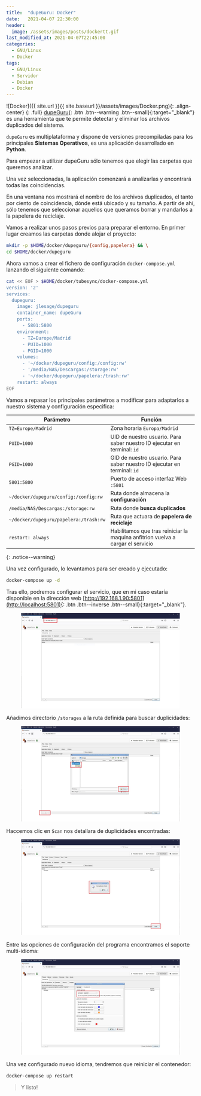 ```yaml
---
title:  "dupeGuru: Docker"
date:   2021-04-07 22:30:00
header:
  image: /assets/images/posts/dockertt.gif
last_modified_at: 2021-04-07T22:45:00
categories:
  - GNU/Linux
  - Docker
tags:
  - GNU/Linux
  - Servidor
  - Debian
  - Docker
---
```


![Docker]({{ site.url }}{{ site.baseurl }}/assets/images/Docker.png){: .align-center}
{: .full}
[dupeGuru](https://dupeguru.voltaicideas.net/){: .btn .btn--warning .btn--small}{:target="_blank"} es una herramienta que te permite detectar y eliminar los archivos duplicados del sistema.

`dupeGuru` es multiplataforma y dispone de versiones precompiladas para los principales **Sistemas Operativos**, es una aplicación desarrollado en **Python**.

Para empezar a utilizar dupeGuru sólo tenemos que elegir las carpetas que queremos analizar. 

Una vez seleccionadas, la aplicación comenzará a analizarlas y encontrará todas las coincidencias. 

En una ventana nos mostrará el nombre de los archivos duplicados, el tanto por ciento de coincidencia, dónde está ubicado y su tamaño. A partir de ahí, sólo tenemos que seleccionar aquellos que queramos borrar y mandarlos a la papelera de reciclaje.

Vamos a realizar unos pasos previos para preparar el entorno. En primer lugar creamos las carpetas donde alojar el proyecto:

```bash
mkdir -p $HOME/docker/dupeguru/{config,papelera} && \
cd $HOME/docker/dupeguru
```

Ahora vamos a crear el fichero de configuración `docker-compose.yml` lanzando el siguiente comando:

```bash
cat << EOF > $HOME/docker/tubesync/docker-compose.yml
version: '2'
services:
  dupeguru:
    image: jlesage/dupeguru
    container_name: dupeGuru
    ports:
      - 5801:5800
    environment:
      - TZ=Europe/Madrid
      - PUID=1000
      - PGID=1000
    volumes:
      - '~/docker/dupeguru/config:/config:rw'
      - '/media/NAS/Descargas:/storage:rw'
      - '~/docker/dupeguru/papelera:/trash:rw'
    restart: always
EOF
```

Vamos a repasar los principales parámetros a modificar para adaptarlos a nuestro sistema y configuración especifica:

| Parámetro | Función |
| ------ | ------ |
| `TZ=Europe/Madrid` | Zona horaria `Europa/Madrid` |
| `PUID=1000` | UID de nuestro usuario. Para saber nuestro ID ejecutar en terminal: `id` |
| `PGID=1000` | GID de nuestro usuario. Para saber nuestro ID ejecutar en terminal: `id` |
| `5801:5800` | Puerto de acceso interfaz Web `:5801` |
| `~/docker/dupeguru/config:/config:rw` | Ruta donde almacena la **configuración** |
| `/media/NAS/Descargas:/storage:rw` | Ruta donde **busca duplicados** |
| `~/docker/dupeguru/papelera:/trash:rw` | Ruta que actuara de **papelera de reciclaje** |
| `restart: always` | Habilitamos que tras reiniciar la maquina anfitrion vuelva a cargar el servicio |
{: .notice--warning}

Una vez configurado, lo levantamos para ser creado y ejecutado:

```bash
docker-compose up -d
```

Tras ello, podremos configurar el servicio, que en mi caso estaría disponible en la dirección web [http://192.168.1.90:5801](http://localhost:5801){: .btn .btn--inverse .btn--small}{:target="_blank"}.

<figure>
    <a href="/assets/images/posts/dupeguru1.jpg"><img src="/assets/images/posts/dupeguru1.jpg"></a>
</figure>

Añadimos directorio `/storages` a la ruta definida para buscar duplicidades:

<figure>
    <a href="/assets/images/posts/dupeguru2.jpg"><img src="/assets/images/posts/dupeguru2.jpg"></a>
</figure>

Haccemos clic en `Scan` nos detallara de duplicidades encontradas:

<figure>
    <a href="/assets/images/posts/dupeguru3.jpg"><img src="/assets/images/posts/dupeguru3.jpg"></a>
</figure>

Entre las opciones de configuración del programa encontramos el soporte multi-idioma:

<figure>
    <a href="/assets/images/posts/dupeguru4.jpg"><img src="/assets/images/posts/dupeguru4.jpg"></a>
</figure>

Una vez configurado nuevo idioma, tendremos que reiniciar el contenedor:

```bash
docker-compose up restart
```
> Y listo!
